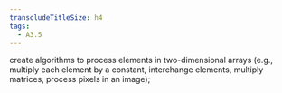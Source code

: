 ```yaml
---
transcludeTitleSize: h4
tags:
  - A3.5
---
```

create algorithms to process elements in two-dimensional arrays (e.g., multiply each element by a constant, interchange elements, multiply matrices, process pixels in an image);